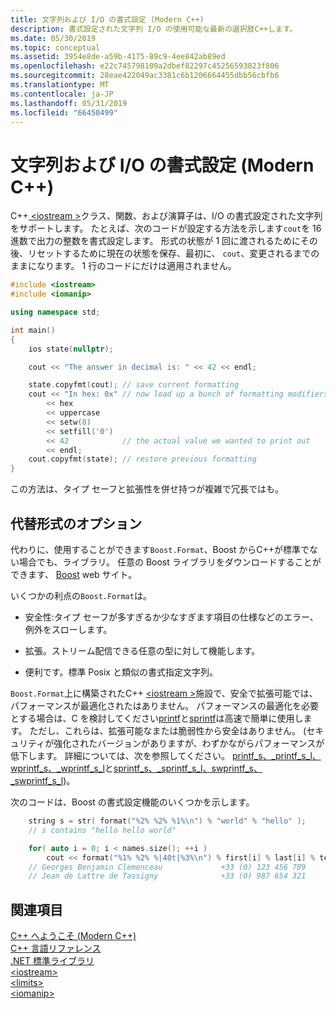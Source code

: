```yaml
---
title: 文字列および I/O の書式設定 (Modern C++)
description: 書式設定された文字列 I/O の使用可能な最新の選択肢C++します。
ms.date: 05/30/2019
ms.topic: conceptual
ms.assetid: 3954e8de-a59b-4175-89c9-4ee842ab89ed
ms.openlocfilehash: e22c745798109a2dbef82297c45256593823f806
ms.sourcegitcommit: 28eae422049ac3381c6b1206664455dbb56cbfb6
ms.translationtype: MT
ms.contentlocale: ja-JP
ms.lasthandoff: 05/31/2019
ms.locfileid: "66450499"
---
```

# <a name="string-and-io-formatting-modern-c"></a>文字列および I/O の書式設定 (Modern C++)

C++[ \<iostream >](../standard-library/iostream.md)クラス、関数、および演算子は、I/O の書式設定された文字列をサポートします。 たとえば、次のコードが設定する方法を示します`cout`を 16 進数で出力の整数を書式設定します。 形式の状態が 1 回に渡されるためにその後、リセットするために現在の状態を保存、最初に、 `cout`、変更されるまでのままになります。 1 行のコードにだけは適用されません。

```cpp
#include <iostream>
#include <iomanip>

using namespace std;

int main()
{
    ios state(nullptr);

    cout << "The answer in decimal is: " << 42 << endl;

    state.copyfmt(cout); // save current formatting
    cout << "In hex: 0x" // now load up a bunch of formatting modifiers
        << hex
        << uppercase
        << setw(8)
        << setfill('0')
        << 42            // the actual value we wanted to print out
        << endl;
    cout.copyfmt(state); // restore previous formatting
}
```

この方法は、タイプ セーフと拡張性を併せ持つが複雑で冗長ではも。

## <a name="alternative-format-options"></a>代替形式のオプション

代わりに、使用することができます`Boost.Format`、Boost からC++が標準でない場合でも、ライブラリ。 任意の Boost ライブラリをダウンロードすることができます、 [Boost](https://www.boost.org/) web サイト。

いくつかの利点の`Boost.Format`は。

- 安全性:タイプ セーフが多すぎるか少なすぎます項目の仕様などのエラー、例外をスローします。

- 拡張。ストリーム配信できる任意の型に対して機能します。

- 便利です。標準 Posix と類似の書式指定文字列。

`Boost.Format`上に構築されたC++ [ \<iostream >](../standard-library/iostream-programming.md)施設で、安全で拡張可能では、パフォーマンスが最適化されたはありません。 パフォーマンスの最適化を必要とする場合は、C を検討してください[printf](../c-runtime-library/reference/printf-printf-l-wprintf-wprintf-l.md)と[sprintf](../c-runtime-library/reference/sprintf-sprintf-l-swprintf-swprintf-l-swprintf-l.md)は高速で簡単に使用します。 ただし、これらは、拡張可能なまたは脆弱性から安全はありません。 (セキュリティが強化されたバージョンがありますが、わずかながらパフォーマンスが低下します。 詳細については、次を参照してください。 [printf_s、_printf_s_l、wprintf_s、_wprintf_s_l](../c-runtime-library/reference/printf-s-printf-s-l-wprintf-s-wprintf-s-l.md)と[sprintf_s、_sprintf_s_l、swprintf_s、_swprintf_s_l](../c-runtime-library/reference/sprintf-s-sprintf-s-l-swprintf-s-swprintf-s-l.md))。

次のコードは、Boost の書式設定機能のいくつかを示します。

```cpp
    string s = str( format("%2% %2% %1%\n") % "world" % "hello" );
    // s contains "hello hello world"

    for( auto i = 0; i < names.size(); ++i )
        cout << format("%1% %2% %|40t|%3%\n") % first[i] % last[i] % tel[i];
    // Georges Benjamin Clemenceau             +33 (0) 123 456 789
    // Jean de Lattre de Tassigny              +33 (0) 987 654 321
```

## <a name="see-also"></a>関連項目

[C++ へようこそ (Modern C++)](../cpp/welcome-back-to-cpp-modern-cpp.md)<br/>
[C++ 言語リファレンス](../cpp/cpp-language-reference.md)<br/>
[.NET 標準ライブラリ](../standard-library/cpp-standard-library-reference.md)<br/>
[\<iostream>](../standard-library/iostream.md)<br/>
[\<limits>](../standard-library/limits.md)<br/>
[\<iomanip>](../standard-library/iomanip.md)
